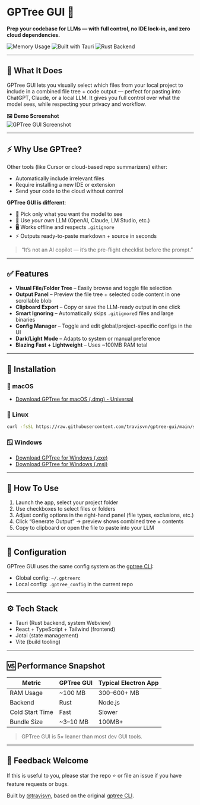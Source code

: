 # GPTree GUI 🌳  
**Prep your codebase for LLMs — with full control, no IDE lock-in, and zero cloud dependencies.**

![Memory Usage](https://img.shields.io/badge/RAM~100MB-lightweight-brightgreen)
![Built with Tauri](https://img.shields.io/badge/Built_with-Tauri_v2-blue)
![Rust Backend](https://img.shields.io/badge/Backend-Rust-orange)

---

## 🧠 What It Does

GPTree GUI lets you visually select which files from your local project to include in a combined file tree + code output — perfect for pasting into ChatGPT, Claude, or a local LLM. It gives you full control over what the model sees, while respecting your privacy and workflow.

🖼️ **Demo Screenshot**  
![GPTree GUI Screenshot](https://0jg2h4r6p4.ufs.sh/f/ujtLcEbQI4O722QecZymQ4klBRw6yDvsdb5gXrK10Np8VcJZ)

---

## ⚡ Why Use GPTree?

Other tools (like Cursor or cloud-based repo summarizers) either:
- Automatically include irrelevant files
- Require installing a new IDE or extension
- Send your code to the cloud without control

**GPTree GUI is different**:
- 🧩 Pick only what you want the model to see
- 🧠 Use *your own* LLM (OpenAI, Claude, LM Studio, etc.)
- 🖥️ Works offline and respects `.gitignore`
- ⚡ Outputs ready-to-paste markdown + source in seconds

> “It’s not an AI copilot — it’s the pre-flight checklist before the prompt.”

---

## ✅ Features

- **Visual File/Folder Tree** – Easily browse and toggle file selection
- **Output Panel** – Preview the file tree + selected code content in one scrollable blob
- **Clipboard Export** – Copy or save the LLM-ready output in one click
- **Smart Ignoring** – Automatically skips `.gitignore`d files and large binaries
- **Config Manager** – Toggle and edit global/project-specific configs in the UI
- **Dark/Light Mode** – Adapts to system or manual preference
- **Blazing Fast + Lightweight** – Uses ~100MB RAM total

---

## 🧪 Installation

### 🍎 macOS

- [Download GPTree for macOS (.dmg) - Universal](https://github.com/travisvn/gptree-gui/releases/latest/download/GPTree-mac-universal.dmg)

### 🐧 Linux

```bash
curl -fsSL https://raw.githubusercontent.com/travisvn/gptree-gui/main/scripts/install.sh | sh
````

### 🪟 Windows

* [Download GPTree for Windows (.exe)](https://github.com/travisvn/gptree-gui/releases/latest/download/GPTree-windows.exe)
* [Download GPTree for Windows (.msi)](https://github.com/travisvn/gptree-gui/releases/latest/download/GPTree-windows.msi)

---

## 🧭 How To Use

1. Launch the app, select your project folder
2. Use checkboxes to select files or folders
3. Adjust config options in the right-hand panel (file types, exclusions, etc.)
4. Click “Generate Output” → preview shows combined tree + contents
5. Copy to clipboard or open the file to paste into your LLM

---

## 🔧 Configuration

GPTree GUI uses the same config system as the [gptree CLI](https://github.com/travisvn/gptree):

* Global config: `~/.gptreerc`
* Local config: `.gptree_config` in the current repo

---

## ⚙️ Tech Stack

* Tauri (Rust backend, system Webview)
* React + TypeScript + Tailwind (frontend)
* Jotai (state management)
* Vite (build tooling)

---

## 🆚 Performance Snapshot

| Metric          | GPTree GUI | Typical Electron App |
| --------------- | ---------- | -------------------- |
| RAM Usage       | \~100 MB   | 300–600+ MB          |
| Backend         | Rust       | Node.js              |
| Cold Start Time | Fast       | Slower               |
| Bundle Size     | \~3–10 MB  | 100MB+               |

> GPTree GUI is 5× leaner than most dev GUI tools.

---

## 💬 Feedback Welcome

If this is useful to you, please star the repo ⭐ or file an issue if you have feature requests or bugs.

Built by [@travisvn](https://github.com/travisvn), based on the original [gptree CLI](https://github.com/travisvn/gptree).
